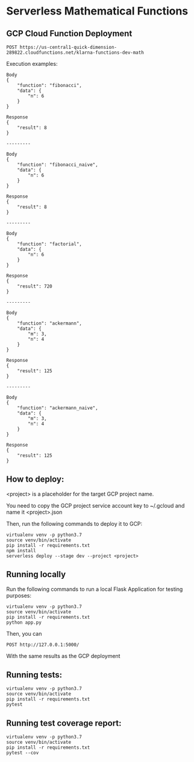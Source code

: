 # Serverless Mathematical Functions

## GCP Cloud Function Deployment

```
POST https://us-central1-quick-dimension-289822.cloudfunctions.net/klarna-functions-dev-math
```

Execution examples:
```
Body
{
    "function": "fibonacci",
    "data": {
        "n": 6
    }
}

Response
{
    "result": 8
}

---------

Body
{
    "function": "fibonacci_naive",
    "data": {
        "n": 6
    }
}

Response
{
    "result": 8
}

---------

Body
{
    "function": "factorial",
    "data": {
        "n": 6
    }
}

Response
{
    "result": 720
}

---------

Body
{
    "function": "ackermann",
    "data": {
        "m": 3,
        "n": 4 
    }
}

Response
{
    "result": 125
}

---------

Body
{
    "function": "ackermann_naive",
    "data": {
        "m": 3,
        "n": 4 
    }
}

Response
{
    "result": 125
}
```

## How to deploy:
\<project\> is a placeholder for the target GCP project name.

You need to copy the GCP project service account key to ~/.gcloud and name it \<project\>.json

Then, run the following commands to deploy it to GCP:
```
virtualenv venv -p python3.7
source venv/bin/activate
pip install -r requirements.txt
npm install
serverless deploy --stage dev --project <project>
```

## Running locally
Run the following commands to run a local Flask Application for testing purposes:
```
virtualenv venv -p python3.7
source venv/bin/activate
pip install -r requirements.txt
python app.py
```

Then, you can
```
POST http://127.0.0.1:5000/
```

With the same results as the GCP deployment

## Running tests:
```
virtualenv venv -p python3.7
source venv/bin/activate
pip install -r requirements.txt
pytest
```

## Running test coverage report:
```
virtualenv venv -p python3.7
source venv/bin/activate
pip install -r requirements.txt
pytest --cov
```